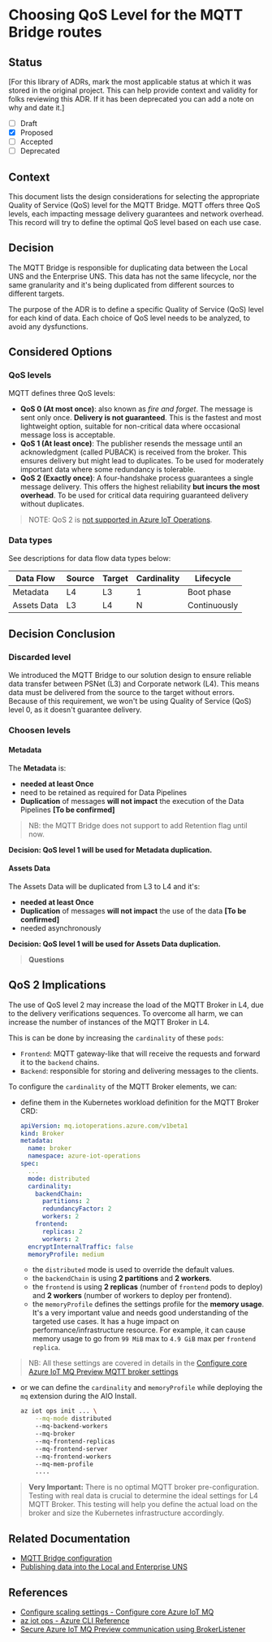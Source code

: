 # Choosing QoS Level for the MQTT Bridge routes

## Status

[For this library of ADRs, mark the most applicable status at which it was stored in the original project. This can help provide context and validity for folks reviewing this ADR. If it has been deprecated you can add a note on why and date it.]

- [ ] Draft
- [X] Proposed
- [ ] Accepted
- [ ] Deprecated

## Context

This document lists the design considerations for selecting the appropriate Quality of Service (QoS) level for the MQTT Bridge. MQTT offers three QoS levels, each impacting message delivery guarantees and network overhead. This record will try to define the optimal QoS level based on each use case.

## Decision

The MQTT Bridge is responsible for duplicating data between the Local UNS and the Enterprise UNS. This data has not the same lifecycle, nor the same granularity and it's being duplicated from different sources to different targets.

The purpose of the ADR is to define a specific Quality of Service (QoS) level for each kind of data. Each choice of QoS level needs to be analyzed, to avoid any dysfunctions.

## Considered Options

### QoS levels

MQTT defines three QoS levels:

- **QoS 0 (At most once)**: also known as *fire and forget*. The message is sent only once. **Delivery is not guaranteed**. This is the fastest and most lightweight option, suitable for non-critical data where occasional message loss is acceptable.
- **QoS 1 (At least once)**: The publisher resends the message until an acknowledgment (called PUBACK) is received from the broker. This ensures delivery but might lead to duplicates. To be used for moderately important data where some redundancy is tolerable.
- **QoS 2 (Exactly once)**: A four-handshake process guarantees a single message delivery. This offers the highest reliability **but incurs the most overhead**. To be used for critical data requiring guaranteed delivery without duplicates.

> NOTE: QoS 2 is [not supported in Azure IoT Operations](https://learn.microsoft.com/en-us/azure/iot-operations/reference/mqtt-support).

### Data types

See descriptions for data flow data types below:

| Data Flow   | Source | Target | Cardinality | Lifecycle    |
|-------------|--------|--------|-------------|--------------|
| Metadata    | L4     | L3     | 1           | Boot phase   |
| Assets Data | L3     | L4     | N           | Continuously |

## Decision Conclusion

### Discarded level

We introduced the MQTT Bridge to our solution design to ensure reliable data transfer between PSNet (L3) and Corporate network (L4). This means data must be delivered from the source to the target without errors. Because of this requirement, we won't be using Quality of Service (QoS) level 0, as it doesn't guarantee delivery.

### Choosen levels

#### Metadata

The **Metadata** is:

- **needed at least Once**
- need to be retained as required for Data Pipelines
- **Duplication** of messages **will not impact** the execution of the Data Pipelines **[To be confirmed]**

> NB: the MQTT Bridge does not support to add Retention flag until now.

**Decision: QoS level 1 will be used for Metadata duplication.**

#### Assets Data

The Assets Data will be duplicated from L3 to L4 and it's:

- **needed at least Once**
- **Duplication** of messages **will not impact** the use of the data **[To be confirmed]**
- needed asynchronously

**Decision: QoS level 1 will be used for Assets Data duplication.**

> **Questions**

## QoS 2 Implications

The use of QoS level 2 may increase the load of the MQTT Broker in L4, due to the delivery verifications sequences. To overcome all harm, we can increase the number of instances of the MQTT Broker in L4.

This is can be done by increasing the `cardinality` of these `pods`:

- `Frontend`: MQTT gateway-like that will receive the requests and forward it to the `backend` chains.
- `Backend`: responsible for storing and delivering messages to the clients.

To configure the `cardinality` of the MQTT Broker elements, we can:

- define them in the Kubernetes workload definition for the MQTT Broker CRD:

  ```yaml
  apiVersion: mq.iotoperations.azure.com/v1beta1
  kind: Broker
  metadata:
    name: broker
    namespace: azure-iot-operations
  spec:
    ...
    mode: distributed
    cardinality:
      backendChain:
        partitions: 2
        redundancyFactor: 2
        workers: 2
      frontend: 
        replicas: 2
        workers: 2
    encryptInternalTraffic: false
    memoryProfile: medium 
  ```

  - the `distributed` mode is used to override the default values.
  - the `backendChain` is using **2 partitions** and **2 workers**.
  - the `frontend` is using **2 replicas** (number of `frontend` pods to deploy) and **2 workers** (number of workers to deploy per frontend).
  - the `memoryProfile` defines the settings profile for the **memory usage**. It's a very important value and needs good understanding of the targeted use cases. It has a huge impact on performance/infrastructure resource. For example, it can cause memory usage to go from `99 MiB` max to `4.9 GiB` max per `frontend replica`.

> NB: All these settings are covered in details in the [Configure core Azure IoT MQ Preview MQTT broker settings](https://learn.microsoft.com/en-us/azure/iot-operations/manage-mqtt-connectivity/howto-configure-availability-scale)

- or we can define the `cardinality` and `memoryProfile` while deploying the `mq` extension during the AIO Install.

    ```sh
    az iot ops init ... \
        --mq-mode distributed
        --mq-backend-workers
        --mq-broker
        --mq-frontend-replicas
        --mq-frontend-server
        --mq-frontend-workers
        --mq-mem-profile
        ....
    ```

> **Very Important:**
> There is no optimal MQTT broker pre-configuration.
> Testing with real data is crucial to determine the ideal settings for L4 MQTT Broker. This testing will help you define the actual load on the broker and size the Kubernetes infrastructure accordingly.

## Related Documentation

- [MQTT Bridge configuration](../how-to/mqtt-bridge.md)
- [Publishing data into the Local and Enterprise UNS](../how-to/datapipeline-publish-data-uns.md)

## References

- [Configure scaling settings - Configure core Azure IoT MQ](https://learn.microsoft.com/en-us/azure/iot-operations/manage-mqtt-connectivity/howto-configure-availability-scale#configure-scaling-settings)
- [az iot ops - Azure CLI Reference](https://learn.microsoft.com/en-us/cli/azure/iot/ops?view=azure-cli-latest#az-iot-ops-init)
- [Secure Azure IoT MQ Preview communication using BrokerListener](https://learn.microsoft.com/en-us/azure/iot-operations/manage-mqtt-connectivity/howto-configure-brokerlistener)
